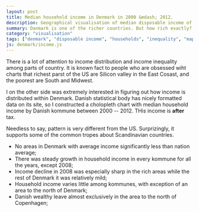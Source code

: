 ```yaml
---
layout: post
title: Median household income in Denmark in 2000 &mdash; 2012.
description: Geographical visualisation of median disposable income of households in Denmark in 2000 - 2012.
summary: Danmark is one of the richer countries. But how rich exactly? What are rich and poor parts in Denmark? And last but not least&#58; did Denmark grow richer steadily during last 12 years?
category: "visualisation"
tags: ["denmark", "disposable income", "households", "inequality", "map", "income"]
js: denmark/income.js
---
```

There is a lot of attention to income distribution and income inequality among parts of country. It is known fact to people who are obsessed wiht charts that richest parst of the US are Silicon valley in the East Cosast, and the poorest are South and Midwest.

I on the other side was extremely interested in figuring out how income is distributed within Denmark. Danish statistical body has nicely formatted data on its site, so I constructed a cholopleth chart with median household income by Danish kommune between 2000 -- 2012. THis income is __after__ tax.

<div id="disposable-income"></div>

Needless to say, pattern is very different from the US. Surprizingly, it supports some of the common tropes about Scandinavian countries. 

* No areas in Denmark with average income significantly less than nation average;
* There was steady growth in household income in every kommune for all the years, except 2008;
* Income decline in 2008 was especially sharp in the rich areas while the rest of Denmark it was relatively mild;
* Household income varies little among kommunes, with exception of an area to the north of Denmark;
* Danish wealthy leave almost exclusively in the area to the north of Copenhagen;
